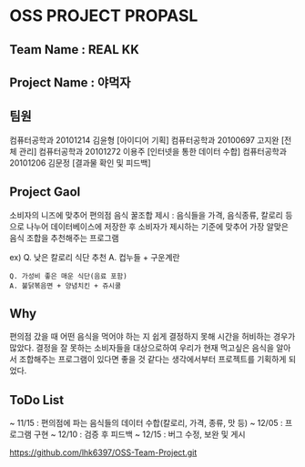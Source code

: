 # OSS PROJECT PROPASL
## Team Name : REAL KK
## Project Name : 야먹자


## 팀원 
컴퓨터공학과 20101214 김윤형 [아이디어 기획]
컴퓨터공학과 20100697 고지완 [전체 관리]
컴퓨터공학과 20101272 이용주 [인터넷을 통한 데이터 수합]
컴퓨터공학과 20101206 김문정 [결과물 확인 및 피드백]

## Project Gaol
소비자의 니즈에 맞추어 편의점 음식 꿀조합 제시
: 음식들을 가격, 음식종류, 칼로리 등으로 나누어 데이터베이스에 저장한 후 소비자가 제시하는 기준에 맞추어 가장 알맞은 음식 조합을 추천해주는 프로그램

ex) Q. 낮은 칼로리 식단 추천
    A. 컵누들 + 구운계란

    Q. 가성비 좋은 매운 식단(음료 포함)
    A. 불닭볶음면 + 양념치킨 + 쥬시쿨

## Why
편의점 갔을 때 어떤 음식을 먹어야 하는 지 쉽게 결정하지 못해 시간을 허비하는 경우가 많았다. 결정을 잘 못하는 소비자들을 대상으로하여 우리가 현재 먹고싶은 음식을 알아서 조합해주는 프로그램이 있다면 좋을 것 같다는 생각에서부터 프로젝트를 기획하게 되었다. 

## ToDo List
~ 11/15 : 편의점에 파는 음식들의 데이터 수합(칼로리, 가격, 종류, 맛 등)
~ 12/05 : 프로그램 구현
~ 12/10 : 검증 후 피드백
~ 12/15 : 버그 수정, 보완 및 게시

https://github.com/lhk6397/OSS-Team-Project.git
